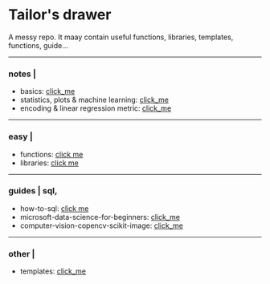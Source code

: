 # Tailor's drawer

A messy repo. It maay contain useful functions, libraries, templates, functions, guide...

______________________
### **notes** |
* basics: [click_me](https://github.com/isi-mube/tailor-s-drawer/blob/main/notes/Week1%20-%20Notes%20-%20IMB.ipynb)
* statistics, plots & machine learning: [click_me](https://github.com/isi-mube/tailor-s-drawer/blob/main/notes/Week1%20-%20Notes%20-%20IMB.ipynb)
* encoding & linear regression metric: [click_me](shttps://github.com/isi-mube/tailor-s-drawer/blob/main/notes/Week2%20-%20Notes%20-%20IMB.ipynb)

______________________
### **easy** |
* functions: [click me](https://github.com/isi-mube/tailor-s-drawer/blob/main/easy/functions.py)
* libraries: [click me](https://github.com/isi-mube/tailor-s-drawer/blob/main/How-To-SQL.ipynb)

______________________
### **guides** | sql, 
* how-to-sql: [click me](https://github.com/isi-mube/tailor-s-drawer/blob/main/How-To-SQL.ipynb)
* microsoft-data-science-for-beginners: [click_me](https://github.com/isi-mube/tailor-s-drawer/tree/main/Data-Science-For-Beginners)
* computer-vision-copencv-scikit-image: [click_me](https://github.com/isi-mube/tailor-s-drawer/blob/main/ComputerVision/lines_edges_and_colors.ipynb)

______________________
### **other** |
* templates: [click_me](https://github.com/isi-mube/tailor-s-drawer/blob/main/data_template.ipynb)

